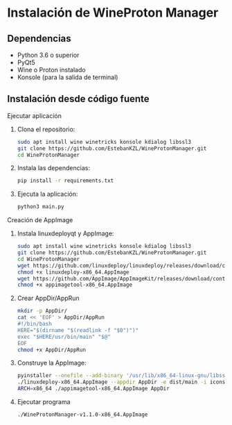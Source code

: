 # Instalación de WineProton Manager

## Dependencias

- Python 3.6 o superior
- PyQt5
- Wine o Proton instalado
- Konsole (para la salida de terminal)

## Instalación desde código fuente

Ejecutar aplicación

1. Clona el repositorio:
   ```bash
   sudo apt install wine winetricks konsole kdialog libssl3
   git clone https://github.com/EstebanKZL/WineProtonManager.git
   cd WineProtonManager

2. Instala las dependencias:
   ```bash
   pip install -r requirements.txt

3. Ejecuta la aplicación:

   ```bash
   python3 main.py


Creación de AppImage

1. Instala linuxdeployqt y AppImage:

   ```bash
   sudo apt install wine winetricks konsole kdialog libssl3
   git clone https://github.com/EstebanKZL/WineProtonManager.git
   cd WineProtonManager
   wget https://github.com/linuxdeploy/linuxdeploy/releases/download/continuous/linuxdeploy-x86_64.AppImage
   chmod +x linuxdeploy-x86_64.AppImage
   wget https://github.com/AppImage/AppImageKit/releases/download/continuous/appimagetool-x86_64.AppImage
   chmod +x appimagetool-x86_64.AppImage   
   
2. Crear AppDir/AppRun

   ```bash
   mkdir -p AppDir/
   cat << 'EOF' > AppDir/AppRun
   #!/bin/bash
   HERE="$(dirname "$(readlink -f "$0")")"
   exec "$HERE/usr/bin/main" "$@"
   EOF
   chmod +x AppDir/AppRun
   
3. Construye la AppImage:

   ```bash
   pyinstaller --onefile --add-binary '/usr/lib/x86_64-linux-gnu/libssl.so.3:.' --add-binary '/usr/lib/x86_64-linux-gnu/libcrypto.so.3:.' --add-binary '/usr/lib/x86_64-linux-gnu/libcurl.so.4:.' --add-binary '/usr/lib/x86_64-linux-gnu/libgobject-2.0.so.0:.'  main.py
   ./linuxdeploy-x86_64.AppImage --appdir AppDir -e dist/main -i icons/WineProtonManager.png -d AppDir/WineProtonManager.desktop
   ARCH=x86_64 ./appimagetool-x86_64.AppImage AppDir

4. Ejecutar programa
   
   ```bash
   ./WineProtonManager-v1.1.0-x86_64.AppImage
